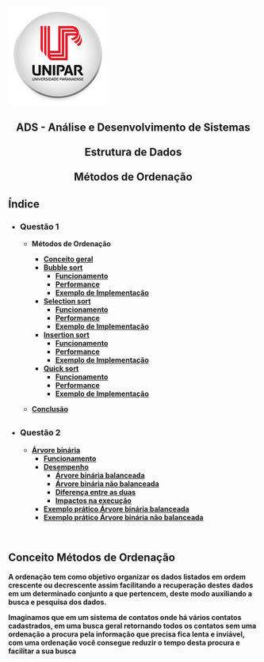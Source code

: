 ![Alt text ](/img/unipar.png "teste") 
<div align='center'><b><h2>ADS - Análise e Desenvolvimento de Sistemas
<b><br><br>Estrutura de Dados 
<br><br>Métodos de Ordenação</center></h2></div>


<h2>Índice</h2>

 - <h3>Questão 1</h3>

    - Métodos de Ordenação
	    - [Conceito geral]( #Conceito-Métodos-de-Ordenação)
	    - [Bubble sort](Methods/BubbleSort.md)
		    - [Funcionamento](Methods/BubbleSort.md#Funcionamento)
		    - [Performance](Methods/BubbleSort.md#Performance)
		    - [Exemplo de Implementação](Methods/BubbleSort.md#Exemplo-de-Implementação)
	    - [Selection sort](Methods/SelectionSort.md)
		    - [Funcionamento](SelectionSort.md#Funcionamento)
		    - [Performance](SelectionSort.md#Performance)
		    - [Exemplo de Implementação](SelectionSort.md#Exemplo-de-Implementação)
	    - [Insertion sort](Methods/InsertionSort.md)
		    - [Funcionamento](Methods/InsertionSort.md#Funcionamento)
		    - [Performance](Methods/InsertionSort.md#Performance)
		    - [Exemplo de Implementação](Methods/InsertionSort.md#Exemplo-de-Implementação)
	    - [Quick sort](Methods/QuickSort.md)
		    - [Funcionamento](Methods/QuickSort.md#Funcionamento)
		    - [Performance](Methods/QuickSort.md#Performance)
		    - [Exemplo de Implementação](Methods/QuickSort.md#Exemplo-de-Implementação)

	 - [Conclusão](Methods/Conclusion.md)
	 ##
		 
- <h3>Questão 2</h3>

	 - [Árvore binária]()
		 - [Funcionamento]()
		 - [Desempenho ]()
			 - [Árvore binária balanceada]()
			 - [Árvore binária não balanceada]()
			 - [Diferença entre as duas]()
			 - [Impactos na execução]()
		- [Exemplo prático Árvore binária balanceada]()
		- [Exemplo prático Árvore binária não balanceada]()

<br>


 ## Conceito Métodos de Ordenação</div>
<p>	A ordenação tem como objetivo organizar os dados listados em ordem crescente ou decrescente assim facilitando a recuperação destes dados em um determinado conjunto a que pertencem, deste modo auxiliando a busca e pesquisa dos dados.</p>
	<p>Imaginamos que em um sistema de contatos onde há vários contatos cadastrados, em uma busca geral retornando todos os contatos sem uma ordenação a procura pela informação que precisa fica lenta e inviável, com uma ordenação você consegue reduzir o tempo desta procura e facilitar a sua busca</p>
		  

	  

<!--stackedit_data:
eyJoaXN0b3J5IjpbLTE4MjY5MTA5MjUsLTQ1OTAyMjUyNiwtND
g1MzYyODEzLDY5NTc4MTAwOCwtMTcwODU5ODgyMCw3MjI2ODc5
MDAsLTE2MTU0OTUyNjMsLTE0MDg2MjEyNTksMTc1MDUzNTcwMS
wxMTg4NTA4NzU5LC0xMTI4MTI2NjE1LDE0MzIzNzU0NTgsMTY3
MzExNzQ3MiwtNjM1MDg4MDQ0LDE2MTkwODMzODIsMTQ4MjU1MT
ExNSwxMTY4MTE2NTIsOTk5MjU4NjU1LC0zMzI0NTUzNjNdfQ==

-->